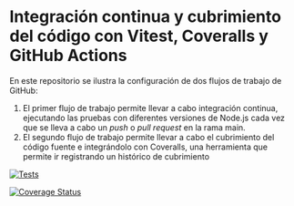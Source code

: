 # Integración continua y cubrimiento del código con Vitest, Coveralls y GitHub Actions

En este repositorio se ilustra la configuración de dos flujos de trabajo de GitHub:

1. El primer flujo de trabajo permite llevar a cabo integración continua, ejecutando las pruebas con diferentes
versiones de Node.js cada vez que se lleva a cabo un *push* o *pull request* en la rama main.
2. El segundo flujo de trabajo permite llevar a cabo el cubrimiento del código fuente e integrándolo con
Coveralls, una herramienta que permite ir registrando un histórico de cubrimiento

[![Tests](https://github.com/ULL-ESIT-INF-DSI-2425/coverage-coveralls-github-actions/actions/workflows/ci.yml/badge.svg)](https://github.com/ULL-ESIT-INF-DSI-2425/coverage-coveralls-github-actions/actions/workflows/ci.yml)

[![Coverage Status](https://coveralls.io/repos/github/ULL-ESIT-INF-DSI-2425/prct05-objects-classes-interfaces-IsmaelAF/badge.svg?branch=main)](https://coveralls.io/github/ULL-ESIT-INF-DSI-2425/prct05-objects-classes-interfaces-IsmaelAF?branch=main)
